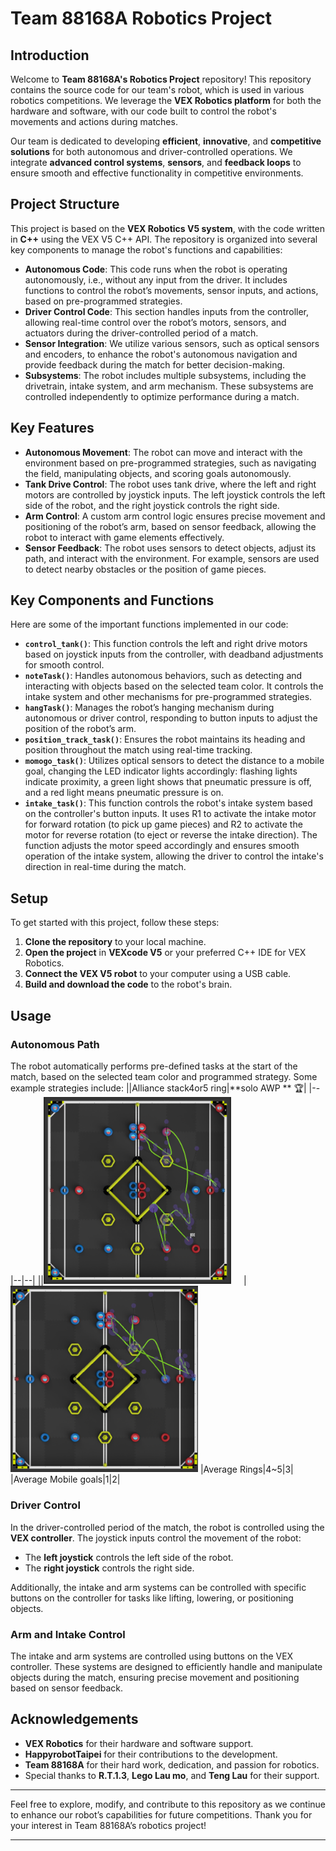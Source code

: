 # Team 88168A Robotics Project

## Introduction

Welcome to **Team 88168A's Robotics Project** repository! This repository contains the source code for our team's robot, which is used in various robotics competitions. We leverage the **VEX Robotics platform** for both the hardware and software, with our code built to control the robot's movements and actions during matches.

Our team is dedicated to developing **efficient**, **innovative**, and **competitive solutions** for both autonomous and driver-controlled operations. We integrate **advanced control systems**, **sensors**, and **feedback loops** to ensure smooth and effective functionality in competitive environments.

## Project Structure

This project is based on the **VEX Robotics V5 system**, with the code written in **C++** using the VEX V5 C++ API. The repository is organized into several key components to manage the robot's functions and capabilities:

- **Autonomous Code**: This code runs when the robot is operating autonomously, i.e., without any input from the driver. It includes functions to control the robot’s movements, sensor inputs, and actions, based on pre-programmed strategies.
- **Driver Control Code**: This section handles inputs from the controller, allowing real-time control over the robot’s motors, sensors, and actuators during the driver-controlled period of a match.
- **Sensor Integration**: We utilize various sensors, such as optical sensors and encoders, to enhance the robot's autonomous navigation and provide feedback during the match for better decision-making.
- **Subsystems**: The robot includes multiple subsystems, including the drivetrain, intake system, and arm mechanism. These subsystems are controlled independently to optimize performance during a match.

## Key Features

- **Autonomous Movement**: The robot can move and interact with the environment based on pre-programmed strategies, such as navigating the field, manipulating objects, and scoring goals autonomously.
- **Tank Drive Control**: The robot uses tank drive, where the left and right motors are controlled by joystick inputs. The left joystick controls the left side of the robot, and the right joystick controls the right side.
- **Arm Control**: A custom arm control logic ensures precise movement and positioning of the robot’s arm, based on sensor feedback, allowing the robot to interact with game elements effectively.
- **Sensor Feedback**: The robot uses sensors to detect objects, adjust its path, and interact with the environment. For example, sensors are used to detect nearby obstacles or the position of game pieces.

## Key Components and Functions

Here are some of the important functions implemented in our code:

- **`control_tank()`**: This function controls the left and right drive motors based on joystick inputs from the controller, with deadband adjustments for smooth control.
- **`noteTask()`**: Handles autonomous behaviors, such as detecting and interacting with objects based on the selected team color. It controls the intake system and other mechanisms for pre-programmed strategies.
- **`hangTask()`**: Manages the robot’s hanging mechanism during autonomous or driver control, responding to button inputs to adjust the position of the robot’s arm.
- **`position_track_task()`**: Ensures the robot maintains its heading and position throughout the match using real-time tracking.
- **`momogo_task()`**: Utilizes optical sensors to detect the distance to a mobile goal, changing the LED indicator lights accordingly: flashing lights indicate proximity, a green light shows that pneumatic pressure is off, and a red light means pneumatic pressure is on.
- **`intake_task()`**: This function controls the robot's intake system based on the controller's button inputs. It uses R1 to activate the intake motor for forward rotation (to pick up game pieces) and R2 to activate the motor for reverse rotation (to eject or reverse the intake direction). The function adjusts the motor speed accordingly and ensures smooth operation of the intake system, allowing the driver to control the intake's direction in real-time during the match.

## Setup

To get started with this project, follow these steps:

1. **Clone the repository** to your local machine.
2. **Open the project** in **VEXcode V5** or your preferred C++ IDE for VEX Robotics.
3. **Connect the VEX V5 robot** to your computer using a USB cable.
4. **Build and download the code** to the robot's brain.

## Usage

### Autonomous Path

The robot automatically performs pre-defined tasks at the start of the match, based on the selected team color and programmed strategy. Some example strategies include:
||Alliance stack4or5 ring|**solo AWP ** :trophy:|
|--|--|--|
||<img src="path/VEX_RED_SOLO.png" alt="RED SOLO" width="300" style="margin-right: 20px;" />|<img src="path/VEX_RW_right.png" alt="RED R5 or RW" width="300" />
|Average Rings|4~5|3|
|Average Mobile goals|1|2|

### Driver Control

In the driver-controlled period of the match, the robot is controlled using the **VEX controller**. The joystick inputs control the movement of the robot:

- The **left joystick** controls the left side of the robot.
- The **right joystick** controls the right side.
  
Additionally, the intake and arm systems can be controlled with specific buttons on the controller for tasks like lifting, lowering, or positioning objects.

### Arm and Intake Control

The intake and arm systems are controlled using buttons on the VEX controller. These systems are designed to efficiently handle and manipulate objects during the match, ensuring precise movement and positioning based on sensor feedback.

## Acknowledgements

- **VEX Robotics** for their hardware and software support.
- **HappyrobotTaipei** for their contributions to the development.
- **Team 88168A** for their hard work, dedication, and passion for robotics.
- Special thanks to **R.T.1.3**, **Lego Lau mo**, and **Teng Lau** for their support.

---

Feel free to explore, modify, and contribute to this repository as we continue to enhance our robot’s capabilities for future competitions. Thank you for your interest in Team 88168A’s robotics project!

---
